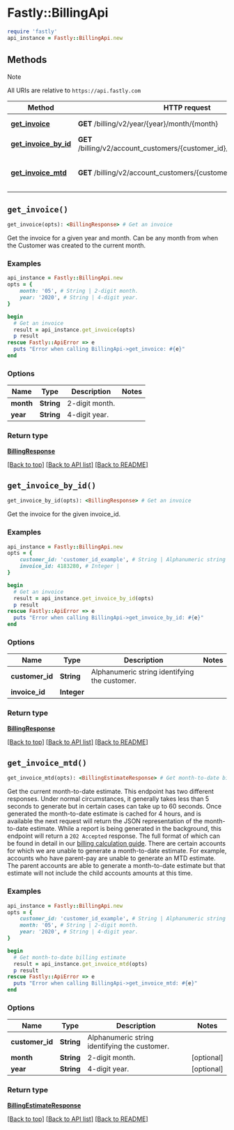 # Fastly::BillingApi


```ruby
require 'fastly'
api_instance = Fastly::BillingApi.new
```

## Methods

> [!NOTE]
> All URIs are relative to `https://api.fastly.com`

Method | HTTP request | Description
------ | ------------ | -----------
[**get_invoice**](BillingApi.md#get_invoice) | **GET** /billing/v2/year/{year}/month/{month} | Get an invoice
[**get_invoice_by_id**](BillingApi.md#get_invoice_by_id) | **GET** /billing/v2/account_customers/{customer_id}/invoices/{invoice_id} | Get an invoice
[**get_invoice_mtd**](BillingApi.md#get_invoice_mtd) | **GET** /billing/v2/account_customers/{customer_id}/mtd_invoice | Get month-to-date billing estimate


## `get_invoice()`

```ruby
get_invoice(opts): <BillingResponse> # Get an invoice
```

Get the invoice for a given year and month. Can be any month from when the Customer was created to the current month.

### Examples

```ruby
api_instance = Fastly::BillingApi.new
opts = {
    month: '05', # String | 2-digit month.
    year: '2020', # String | 4-digit year.
}

begin
  # Get an invoice
  result = api_instance.get_invoice(opts)
  p result
rescue Fastly::ApiError => e
  puts "Error when calling BillingApi->get_invoice: #{e}"
end
```

### Options

| Name | Type | Description | Notes |
| ---- | ---- | ----------- | ----- |
| **month** | **String** | 2-digit month. |  |
| **year** | **String** | 4-digit year. |  |

### Return type

[**BillingResponse**](BillingResponse.md)

[[Back to top]](#) [[Back to API list]](../../README.md#endpoints)
[[Back to README]](../../README.md)
## `get_invoice_by_id()`

```ruby
get_invoice_by_id(opts): <BillingResponse> # Get an invoice
```

Get the invoice for the given invoice_id.

### Examples

```ruby
api_instance = Fastly::BillingApi.new
opts = {
    customer_id: 'customer_id_example', # String | Alphanumeric string identifying the customer.
    invoice_id: 4183280, # Integer | 
}

begin
  # Get an invoice
  result = api_instance.get_invoice_by_id(opts)
  p result
rescue Fastly::ApiError => e
  puts "Error when calling BillingApi->get_invoice_by_id: #{e}"
end
```

### Options

| Name | Type | Description | Notes |
| ---- | ---- | ----------- | ----- |
| **customer_id** | **String** | Alphanumeric string identifying the customer. |  |
| **invoice_id** | **Integer** |  |  |

### Return type

[**BillingResponse**](BillingResponse.md)

[[Back to top]](#) [[Back to API list]](../../README.md#endpoints)
[[Back to README]](../../README.md)
## `get_invoice_mtd()`

```ruby
get_invoice_mtd(opts): <BillingEstimateResponse> # Get month-to-date billing estimate
```

Get the current month-to-date estimate. This endpoint has two different responses. Under normal circumstances, it generally takes less than 5 seconds to generate but in certain cases can take up to 60 seconds. Once generated the month-to-date estimate is cached for 4 hours, and is available the next request will return the JSON representation of the month-to-date estimate. While a report is being generated in the background, this endpoint will return a `202 Accepted` response. The full format of which can be found in detail in our [billing calculation guide](https://docs.fastly.com/en/guides/how-we-calculate-your-bill). There are certain accounts for which we are unable to generate a month-to-date estimate. For example, accounts who have parent-pay are unable to generate an MTD estimate. The parent accounts are able to generate a month-to-date estimate but that estimate will not include the child accounts amounts at this time.

### Examples

```ruby
api_instance = Fastly::BillingApi.new
opts = {
    customer_id: 'customer_id_example', # String | Alphanumeric string identifying the customer.
    month: '05', # String | 2-digit month.
    year: '2020', # String | 4-digit year.
}

begin
  # Get month-to-date billing estimate
  result = api_instance.get_invoice_mtd(opts)
  p result
rescue Fastly::ApiError => e
  puts "Error when calling BillingApi->get_invoice_mtd: #{e}"
end
```

### Options

| Name | Type | Description | Notes |
| ---- | ---- | ----------- | ----- |
| **customer_id** | **String** | Alphanumeric string identifying the customer. |  |
| **month** | **String** | 2-digit month. | [optional] |
| **year** | **String** | 4-digit year. | [optional] |

### Return type

[**BillingEstimateResponse**](BillingEstimateResponse.md)

[[Back to top]](#) [[Back to API list]](../../README.md#endpoints)
[[Back to README]](../../README.md)
